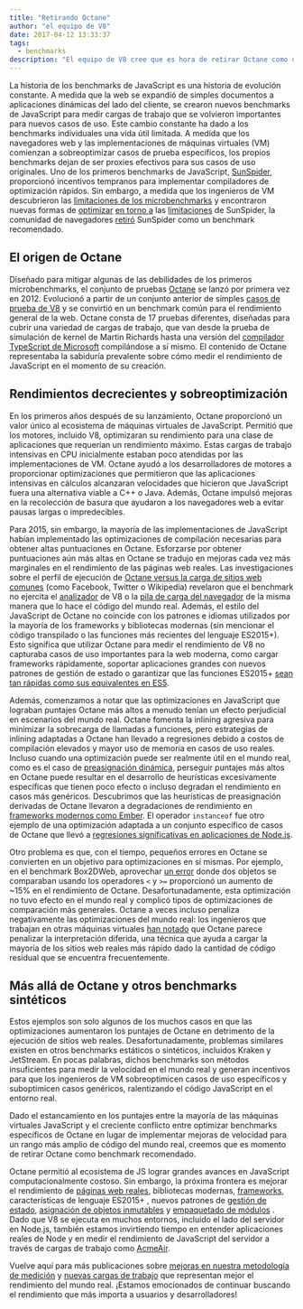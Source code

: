 ```yaml
---
title: "Retirando Octane"
author: "el equipo de V8"
date: 2017-04-12 13:33:37
tags:
  - benchmarks
description: "El equipo de V8 cree que es hora de retirar Octane como un benchmark recomendado."
---
```

La historia de los benchmarks de JavaScript es una historia de evolución constante. A medida que la web se expandió de simples documentos a aplicaciones dinámicas del lado del cliente, se crearon nuevos benchmarks de JavaScript para medir cargas de trabajo que se volvieron importantes para nuevos casos de uso. Este cambio constante ha dado a los benchmarks individuales una vida útil limitada. A medida que los navegadores web y las implementaciones de máquinas virtuales (VM) comienzan a sobreoptimizar casos de prueba específicos, los propios benchmarks dejan de ser proxies efectivos para sus casos de uso originales. Uno de los primeros benchmarks de JavaScript, [SunSpider](https://webkit.org/perf/sunspider/sunspider.html), proporcionó incentivos tempranos para implementar compiladores de optimización rápidos. Sin embargo, a medida que los ingenieros de VM descubrieron las [limitaciones de los microbenchmarks](https://blog.mozilla.org/nnethercote/2014/06/16/a-browser-benchmarking-manifesto/) y encontraron nuevas formas de [optimizar](https://benediktmeurer.de/2016/12/16/the-truth-about-traditional-javascript-benchmarks/#the-notorious-sunspider-examples) [en torno a](https://bugzilla.mozilla.org/show_bug.cgi?id=787601) las [limitaciones](https://bugs.webkit.org/show_bug.cgi?id=63864) de SunSpider, la comunidad de navegadores [retiró](https://trac.webkit.org/changeset/187526/webkit) SunSpider como un benchmark recomendado.

<!--truncate-->
## El origen de Octane

Diseñado para mitigar algunas de las debilidades de los primeros microbenchmarks, el conjunto de pruebas [Octane](https://developers.google.com/octane/) se lanzó por primera vez en 2012. Evolucionó a partir de un conjunto anterior de simples [casos de prueba de V8](http://www.netchain.com/Tools/v8/) y se convirtió en un benchmark común para el rendimiento general de la web. Octane consta de 17 pruebas diferentes, diseñadas para cubrir una variedad de cargas de trabajo, que van desde la prueba de simulación de kernel de Martin Richards hasta una versión del [compilador TypeScript de Microsoft](http://www.typescriptlang.org/) compilándose a sí mismo. El contenido de Octane representaba la sabiduría prevalente sobre cómo medir el rendimiento de JavaScript en el momento de su creación.

## Rendimientos decrecientes y sobreoptimización

En los primeros años después de su lanzamiento, Octane proporcionó un valor único al ecosistema de máquinas virtuales de JavaScript. Permitió que los motores, incluido V8, optimizaran su rendimiento para una clase de aplicaciones que requerían un rendimiento máximo. Estas cargas de trabajo intensivas en CPU inicialmente estaban poco atendidas por las implementaciones de VM. Octane ayudó a los desarrolladores de motores a proporcionar optimizaciones que permitieron que las aplicaciones intensivas en cálculos alcanzaran velocidades que hicieron que JavaScript fuera una alternativa viable a C++ o Java. Además, Octane impulsó mejoras en la recolección de basura que ayudaron a los navegadores web a evitar pausas largas o impredecibles.

Para 2015, sin embargo, la mayoría de las implementaciones de JavaScript habían implementado las optimizaciones de compilación necesarias para obtener altas puntuaciones en Octane. Esforzarse por obtener puntuaciones aún más altas en Octane se tradujo en mejoras cada vez más marginales en el rendimiento de las páginas web reales. Las investigaciones sobre el perfil de ejecución de [Octane versus la carga de sitios web comunes](/blog/real-world-performance) (como Facebook, Twitter o Wikipedia) revelaron que el benchmark no ejercita el [analizador](https://medium.com/dev-channel/javascript-start-up-performance-69200f43b201#.7v8b4jylg) de V8 o la [pila de carga del navegador](https://medium.com/reloading/toward-sustainable-loading-4760957ee46f#.muk9kzxmb) de la misma manera que lo hace el código del mundo real. Además, el estilo del JavaScript de Octane no coincide con los patrones e idiomas utilizados por la mayoría de los frameworks y bibliotecas modernas (sin mencionar el código transpilado o las funciones más recientes del lenguaje ES2015+). Esto significa que utilizar Octane para medir el rendimiento de V8 no capturaba casos de uso importantes para la web moderna, como cargar frameworks rápidamente, soportar aplicaciones grandes con nuevos patrones de gestión de estado o garantizar que las funciones ES2015+ [sean tan rápidas como sus equivalentes en ES5](/blog/high-performance-es2015).

Además, comenzamos a notar que las optimizaciones en JavaScript que lograban puntajes Octane más altos a menudo tenían un efecto perjudicial en escenarios del mundo real. Octane fomenta la inlining agresiva para minimizar la sobrecarga de llamadas a funciones, pero estrategias de inlining adaptadas a Octane han llevado a regresiones debido a costos de compilación elevados y mayor uso de memoria en casos de uso reales. Incluso cuando una optimización puede ser realmente útil en el mundo real, como es el caso de [preasignación dinámica](http://dl.acm.org/citation.cfm?id=2754181), perseguir puntajes más altos en Octane puede resultar en el desarrollo de heurísticas excesivamente específicas que tienen poco efecto o incluso degradan el rendimiento en casos más genéricos. Descubrimos que las heurísticas de preasignación derivadas de Octane llevaron a degradaciones de rendimiento en [frameworks modernos como Ember](https://bugs.chromium.org/p/v8/issues/detail?id=3665). El operador `instanceof` fue otro ejemplo de una optimización adaptada a un conjunto específico de casos de Octane que llevó a [regresiones significativas en aplicaciones de Node.js](https://github.com/nodejs/node/issues/9634).

Otro problema es que, con el tiempo, pequeños errores en Octane se convierten en un objetivo para optimizaciones en sí mismas. Por ejemplo, en el benchmark Box2DWeb, aprovechar [un error](http://crrev.com/1355113002) donde dos objetos se comparaban usando los operadores `<` y `>=` proporcionó un aumento de ~15% en el rendimiento de Octane. Desafortunadamente, esta optimización no tuvo efecto en el mundo real y complicó tipos de optimizaciones de comparación más generales. Octane a veces incluso penaliza negativamente las optimizaciones del mundo real: los ingenieros que trabajan en otras máquinas virtuales [han notado](https://bugzilla.mozilla.org/show_bug.cgi?id=1162272) que Octane parece penalizar la interpretación diferida, una técnica que ayuda a cargar la mayoría de los sitios web reales más rápido dado la cantidad de código residual que se encuentra frecuentemente.

## Más allá de Octane y otros benchmarks sintéticos

Estos ejemplos son solo algunos de los muchos casos en que las optimizaciones aumentaron los puntajes de Octane en detrimento de la ejecución de sitios web reales. Desafortunadamente, problemas similares existen en otros benchmarks estáticos o sintéticos, incluidos Kraken y JetStream. En pocas palabras, dichos benchmarks son métodos insuficientes para medir la velocidad en el mundo real y generan incentivos para que los ingenieros de VM sobreoptimicen casos de uso específicos y suboptimicen casos genéricos, ralentizando el código JavaScript en el entorno real.

Dado el estancamiento en los puntajes entre la mayoría de las máquinas virtuales JavaScript y el creciente conflicto entre optimizar benchmarks específicos de Octane en lugar de implementar mejoras de velocidad para un rango más amplio de código del mundo real, creemos que es momento de retirar Octane como benchmark recomendado.

Octane permitió al ecosistema de JS lograr grandes avances en JavaScript computacionalmente costoso. Sin embargo, la próxima frontera es mejorar el rendimiento de [páginas web reales](/blog/real-world-performance), bibliotecas modernas, [frameworks](http://stateofjs.com/2016/frontend/), características de lenguaje ES2015+ [ ](/blog/high-performance-es2015), nuevos patrones de [gestión de estado](http://redux.js.org/), [asignación de objetos inmutables](https://facebook.github.io/immutable-js/) y [empaquetado de módulos](https://webpack.github.io/) [ ](http://browserify.org/). Dado que V8 se ejecuta en muchos entornos, incluido el lado del servidor en Node.js, también estamos invirtiendo tiempo en entender aplicaciones reales de Node y en medir el rendimiento de JavaScript del servidor a través de cargas de trabajo como [AcmeAir](https://github.com/acmeair/acmeair-nodejs).

Vuelve aquí para más publicaciones sobre [mejoras en nuestra metodología de medición](/blog/real-world-performance) y [nuevas cargas de trabajo](/blog/optimizing-v8-memory) que representan mejor el rendimiento del mundo real. ¡Estamos emocionados de continuar buscando el rendimiento que más importa a usuarios y desarrolladores!
